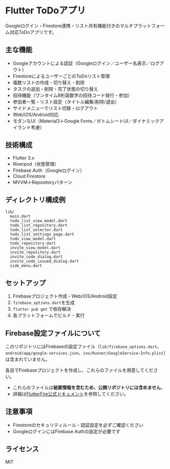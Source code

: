 # Flutter ToDoアプリ

Googleログイン・Firestore連携・リスト共有機能付きのマルチプラットフォーム対応ToDoアプリです。

## 主な機能
- Googleアカウントによる認証（Googleログイン／ユーザー名表示／ログアウト）
- FirestoreによるユーザーごとのToDoリスト管理
- 複数リストの作成・切り替え・削除
- タスクの追加・削除・完了状態の切り替え
- 招待機能（ワンタイム8桁英数字の招待コード発行・参加）
- 参加者一覧・リスト設定（タイトル編集/削除/退出）
- サイドメニューでリスト切替・ログアウト
- Web/iOS/Android対応
- モダンなUI（Material3＋Google Fonts／ボトムシートUI／ダイナミックアイランド考慮）

## 技術構成
- Flutter 3.x
- Riverpod（状態管理）
- Firebase Auth（Googleログイン）
- Cloud Firestore
- MVVM＋Repositoryパターン

## ディレクトリ構成例
```
lib/
  main.dart
  todo_list_view_model.dart
  todo_list_repository.dart
  todo_list_selector.dart
  todo_list_settings_page.dart
  todo_view_model.dart
  todo_repository.dart
  invite_view_model.dart
  invite_repository.dart
  invite_code_dialog.dart
  invite_code_issued_dialog.dart
  side_menu.dart
```

## セットアップ
1. Firebaseプロジェクト作成・Web/iOS/Android設定
2. `firebase_options.dart`を生成
3. `flutter pub get` で依存解決
4. 各プラットフォームでビルド・実行

## Firebase設定ファイルについて

このリポジトリにはFirebaseの設定ファイル（`lib/firebase_options.dart`、`android/app/google-services.json`、`ios/Runner/GoogleService-Info.plist`）は含まれていません。

各自でFirebaseプロジェクトを作成し、これらのファイルを用意してください。

- これらのファイルは**秘匿情報を含むため、公開リポジトリには含めません**。
- 詳細は[FlutterFire公式ドキュメント](https://firebase.flutter.dev/docs/overview/)を参照してください。

## 注意事項
- Firestoreのセキュリティルール・認証設定を必ずご確認ください
- GoogleログインにはFirebase Authの設定が必要です

## ライセンス
MIT
